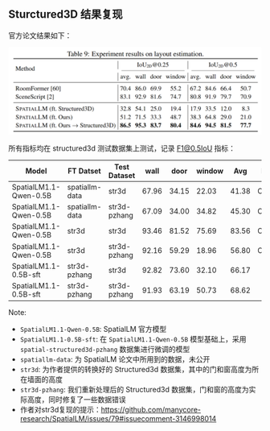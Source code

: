 
## Sturctured3D 结果复现


官方论文结果如下：

![alt text](./assets/spatiallm_layout.png)

所有指标均在 structured3d 测试数据集上测试，记录 F1@0.5IoU 指标：

| Model                  | FT Datset      | Test Dataset | wall  | door  | window | Avg   | Note     | Config                                                                        |
| ---------------------- | -------------- | ------------ | ----- | ----- | ------ | ----- | -------- | ----------------------------------------------------------------------------- |
| SpatialLM1.1-Qwen-0.5B | spatiallm-data | str3d        | 67.96 | 34.15 | 22.03  | 41.38 | Official |                                                                               |
| SpatialLM1.1-Qwen-0.5B | spatiallm-data | str3d-pzhang | 67.09 | 34.00 | 34.82  | 45.30 | Official |                                                                               |
| SpatialLM1.1-Qwen-0.5B | str3d          | str3d        | 93.46 | 81.52 | 75.69  | 83.56 | Official | [model](https://huggingface.co/ysmao/SpatialLM1.1-Qwen-0.5B-Structured3D-SFT) |
| SpatialLM1.1-Qwen-0.5B | str3d          | str3d-pzhang | 92.16 | 59.29 | 18.96  | 56.80 | Official |                                                                               |
| SpatialLM1.1-0.5B-sft  | str3d-pzhang   | str3d        | 92.82 | 73.60 | 32.10  | 66.17 |          | [config](configs/spatiallm_sft_structured3d.yaml)                             |
| SpatialLM1.1-0.5B-sft  | str3d-pzhang   | str3d-pzhang | 91.93 | 63.19 | 50.73  | 68.62 |          |                                                                               |


Note:
- `SpatialLM1.1-Qwen-0.5B`: SpatialLM 官方模型
- `SpatialLM1.1-0.5B-sft`: 在 `SpatialLM1.1-Qwen-0.5B` 模型基础上，采用 `spatial-structured3d-pzhang` 数据集进行微调的模型
- `spatiallm-data`: 为 SpatialLM 论文中所用到的数据，未公开
- `str3d`: 为作者提供的转换好的 Structured3d 数据集，其中的门和窗高度为所在墙面的高度
- `str3d-pzhang`: 我们重新处理后的 Structured3d 数据集，门和窗的高度为实际高度，同时修复了一些数据错误
- 作者对str3d复现的提示：https://github.com/manycore-research/SpatialLM/issues/79#issuecomment-3146998014

